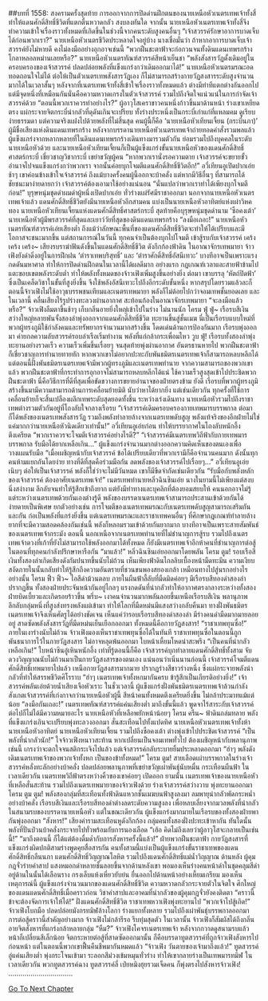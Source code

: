 ##บทที่ 1558: สงครามครั้งสุดท้าย
การออกจากการปิดด่านฝึกตนของนายเหนือหัวเนตรเทพเจ้าทั้งสี่ ทำให้แดนศักดิ์สิทธิ์ชีวิตที่แตกตื่นหวาดกลัว สงบลงทันใด
จากนั้น นายเหนือหัวเนตรเทพเจ้าทั้งสี่จึงทำความเข้าใจเรื่องราวทั้งหมดที่เกิดขึ้นในช่วงนี้จากคนระดับสูงคนอื่นๆ
“เจ้าสวรรค์รักษาอาการบาดเจ็บได้ก่อนพวกเรา?”
นายเหนือหัวเนตรชีวิตประหลาดใจอยู่บ้าง
นางเชื่อมั่นว่า ถ้าหากอาการบาดเจ็บเจ้าสวรรค์ยังไม่หายดี คงไม่ลงมืออย่างอุกอาจเช่นนี้
“พวกฝืนชะตาฟ้าจะก่อกวนจนทั้งดินแดนเทพรกร้างโกลาหลอลหม่านเลยหรือ?”
นายเหนือหัวเนตรทัณฑ์สวรรค์สีหน้าเย็นชา
“พลังสังสารวัฏดั้งเดิมอยู่ในครอบครองของเจ้าสวรรค์ ปลดปล่อยพลังที่แข็งแกร่งกว่าเดิมออกมาได้!”
นายเหนือหัวเนตรมรณะอดทอดถอนใจไม่ได้
ต่อให้เป็นตัวเนตรเทพสังสารวัฏเอง ก็ไม่สามารถสร้างกายวัฏสงสารระดับสูงจำนวนมากได้ในเวลาสั้นๆ
หลังจากที่เนตรเทพเจ้าทั้งสี่เข้าใจเรื่องราวทั้งหมดแล้ว ต่างมีท่าทีแตกต่างกันออกไป แต่มีจุดหนึ่งที่เหมือนกันนั่นคือความหวาดเกรงในตัวเจ้าสวรรค์ รวมไปถึงจิตใจแน่วแน่ในการกำจัดเจ้าสวรรค์ด้วย
“ตอนนี้พวกเราควรทำอย่างไร?”
ผู้อาวุโสเคราขาวคนหนึ่งก้าวขึ้นมาด้านหน้า
ร่างเขาเหยียดตรง แผ่กระจายจิตกระบี่น่ากลัวที่ดุดันเกินจะเปรียบ ทั้งร่างประหนึ่งเป็นกระบี่เก่าแก่ที่แหลมคม ดูเรียบง่ายธรรมดา แต่ความจริงแฝงไปด้วยพลังที่ไม่สิ้นสุด
คนผู้นี้ก็คือ ‘นายเหนือหัวเทียนเจี้ยน (กระบี่นภา)’ ผู้มีชื่อเสียงแห่งดินแดนเทพรกร้าง
หลังจากบรรดานายเหนือหัวเนตรเทพเจ้าถ่ายทอดคำสั่งรวมพลแล้ว ผู้แข็งแกร่งจากหลากหลายที่ในดินแดนเทพรกร้างเดินทางมารวมตัวกัน ย่อมรวมไปถึงบุคคลในระดับนายเหนือหัวด้วย
และนายเหนือหัวเทียนเจี้ยนก็เป็นผู้แข็งแกร่งขั้นนายเหนือหัวของแดนศักดิ์สิทธิ์ศาสตร์กระบี่ เชี่ยวชาญวิชากระบี่ เขย่าขวัญผู้คน
“หากพวกเรานั่งรอความตาย เจ้าสวรรค์จะขยายขั้วอำนาจไปจนแข็งแกร่งกว่าพวกเรา จากนั้นค่อยบุกโจมตีแดนศักดิ์สิทธิ์ชีวิตอีก!”
อวี่เทียนอูเปิดปากเอ่ยช้าๆ
เขาค่อนข้างเข้าใจเจ้าสวรรค์ ถึงแม้บางครั้งคนผู้นี้ออกจะบ้าคลั่ง แต่หากมีวิธีอื่นๆ ที่สามารถได้ชัยชนะมาง่ายดายกว่า เจ้าสวรรค์ต้องเอามาใช้อย่างแน่นอน
“นั่นแปลว่าพวกเราทำได้เพียงบุกโจมตีก่อน!”
บุรุษหนุ่มชุดดำผมดำผู้หนึ่งเปิดปากเอ่ย ทั่วร่างแผ่รัศมีราชาออกมา
นอกจากนายเหนือหัวเนตรเทพเจ้าแล้ว แดนศักดิ์สิทธิ์ชีวิตยังมีนายเหนือหัวอีกสามคน แบ่งเป็นนายเหนือหัวอาทิตย์แห่งเผ่าวิหคทอง นายเหนือหัวเทียนเจี้ยนแห่งแดนศักดิ์สิทธิ์ศาสตร์กระบี่ สุดท้ายคือบุรุษหนุ่มชุดดำนาม ‘ซือคงเต้า’ นายเหนือหัวผู้มีพรสวรรค์ที่สุดและเยาว์วัยที่สุดของดินแดนเทพรกร้าง
“ลงมือเถอะ!”
นายเหนือหัวเนตรทัณฑ์สวรรค์เอ่ยเสียงต่ำ
ถึงแม้ว่าลักษณะพื้นที่ของแดนศักดิ์สิทธิ์ชีวิตจะทำให้ได้เปรียบและมีโอกาสจะชนะมากขึ้น
แต่สถานการณ์ในวันนี้ ทุกคนจำเป็นต้องบุกไปโจมตี เข้าสู้รบกับเจ้าสวรรค์
เคร้ง เคร้ง เคร้ง~
เสียงรบราฆ่าฟันดังขึ้นในแดนศักดิ์สิทธิ์ชีวิต ดังกึกก้องฟ้าดิน
ในอาณาจักรเทพมายา จ้าวเฟิงยังดำดิ่งอยู่ในการฝึกฝน ‘ตำราเทพบริสุทธิ์’ และ ‘ตำราศักดิ์สิทธิ์อัสนีเทวะ’
บางทีอาจเป็นเพราะแรงกดดันมหาศาล ทำให้การปิดด่านฝึกตนในเวลานี้ได้ผลดีมาก
อย่างแรก กฎเกณฑ์เวลาและสายฟ้าข้ามไปแตะขอบเขตพลังระดับต่ำ ทำให้พลังทั้งหมดของจ้าวเฟิงเพิ่มสูงขึ้นอย่างยิ่ง
ต่อมา เขาบรรลุ ‘หัตถ์ปิดฟ้า’ ซึ่งเป็นเคล็ดวิชาในขั้นที่สูงยิ่งขึ้น จึงใช้พลังอัสนีเทวะไปถึงอีกระดับขั้นหนึ่ง
หากสรุปโดยรวมแล้วละก็ ตอนนี้จ้าวเฟิงไม่ใช้อาวุธบรรพชนเทียมและเนตรเทพมายา พลังก็ไม่ด้อยไปกว่าจอมเทพชั้นยอดเลย
และในเวลานี้ คลื่นเสียงไร้รูปร่างทะลวงผ่านอากาศ สะท้อนก้องในอาณาจักรเทพมายา
“จะลงมือแล้วหรือ?”
จ้าวเฟิงลืมตาขึ้นช้าๆ เก็บกลิ่นอายยิ่งใหญ่เข้าไปในร่าง
ไม่นานนัก
โครม ฟู่ ฟู่~
เรือรบสีเงินสว่างใหญ่หลายพันจั้งสองลำพุ่งออกจากแดนศักดิ์สิทธิ์ชีวิต ทะยานขึ้นสู่ชั้นเมฆ
นี่เป็นเรือรบแบบใหม่ที่พวกผู้ทรงภูมิใช้กำลังคนและทรัพยากรจำนวนมากสร้างขึ้น โดดเด่นด้านการป้องกันมาก
เรือรบพุ่งออกมา ค่ายกลความลับสวรรค์รอบลำเรือเริ่มทำงาน พลังที่แก่กล้ากระเพื่อมไหว
วูบ ฟู่!
เรือรบทั้งสองลำพุ่งทะยานอย่างรวดเร็ว ความเร็วเพิ่มขึ้นเรื่อยๆ จนสุดท้ายพุ่งผ่านอากาศ อันตรธานหายไป
พวกฝืนชะตาฟ้าก็เชี่ยวชาญการทำนายทายทัก หากพวกเขาไม่อยากปะทะกับพันธมิตรเนตรเทพเจ้าก็สามารถหลบหลีกได้
แต่ตอนนี้ฝั่งพันธมิตรเนตรเทพเจ้ามีพวกผู้ทรงภูมิและเนตรเทพทำนาย จากความสามารถของพวกเขาแล้ว พวกฝืนชะตาฟ้าที่กระทำการอุกอาจไม่สามารถหลบหลีกได้แน่
ใช้ความเร็วสูงสุดเข้าไปประชิดพวกฝืนชะตาฟ้า นี่คือวิธีการที่ดีที่สุดเพื่อขัดขวางการขยายอำนาจของฝ่ายตรงข้าม
ยังดี เรือรบที่พวกผู้ทรงภูมิสร้างขึ้นมามีความสามารถด้านการเคลื่อนย้ายมิติ นับว่าหาได้ยากยิ่ง แต่เช่นเดียวกัน ทุกครั้งที่ใช้การเคลื่อนย้ายก็จะสิ้นเปลืองผลึกเทพระดับสุดยอดทั้งชิ้น
ระหว่างเร่งเดินทาง นายเหนือหัวรวมไปถึงราชาเทพต่างรวมตัวกันอยู่ที่โถงลับใจกลางเรือรบ
“เจ้าสวรรค์เดิมครอบครองกายเทพมารบรรพกาล ต่อมาก็ได้พลังของเนตรเทพสังสารวัฏ รวมถึงพลังทำลายล้างจากเนตรเทพดับสูญ พลังแท้จริงของอีกฝ่ายไม่ใช่แค่มากกว่านายเหนือหัวนิดเดียวเท่านั้น!”
อวี่เทียนอูเอ่ยก่อน ทำให้บรรยากาศในโถงลับหนักอึ้งตึงเครียด
“พวกเราควรจะโจมตีเจ้าสวรรค์อย่างไรดี?”
“เจ้าสวรรค์มีเนตรเทพวิถีฟ้ากับกายเทพมารบรรพกาล รับมือได้ยากเหลือเกิน…”
ผู้แข็งแกร่งจำนวนมากต่างออกความคิดเห็นของตนเองเพื่อวางแผนรับมือ
“เมื่อเผชิญหน้ากับเจ้าสวรรค์ ข้อได้เปรียบเดียวที่พวกเรามีก็คือจำนวนคนมาก ดังนั้นทุกคนห้ามแยกกันโดยง่าย ทางที่ดีที่สุดคือร่วมมือกัน ลดพลังของเจ้าสวรรค์ไปเรื่อยๆ…”
อวี่เทียนอูเอ่ยเนิบๆ
ต่อให้เป็นเจ้าสวรรค์ พลังก็ใช่ว่าจะไม่มีวันหมด เขาก็มีขีดจำกัดเช่นเดียวกัน
“รับมือกับพลังหลักของเจ้าสวรรค์ ต้องอาศัยเนตรเทพเจ้า!”
เนตรเทพทำนายหลิ่วฉินซินเอ่ย นางในยามนี้ไม่เพียงแต่สงบนิ่งสง่างาม ลึกลับจนทำให้รู้สึกเข้าถึงยาก แต่ยังมีท่าทางและบุคลิกที่ต้องยอมสยบให้
คนนอกอาจไม่รู้ แต่ระหว่างเนตรเทพด้วยกันเองต่างรู้ดี พลังของบรรดาเนตรเทพเจ้าสามารถประสานเข้าด้วยกันได้ง่ายดายเป็นพิเศษ
ยกตัวอย่างเช่น การโจมตีของเนตรเทพมรณะกับเนตรเทพดับสูญสามารถเสริมกันและกัน ก่อเป็นพลังที่แกร่งยิ่งขึ้น
แต่เนตรเทพมรณะและราชาเทพคนอื่นๆ ที่ศึกษากฎเกณฑ์ทำลายล้าง ยากที่จะมีความสอดคล้องกันเช่นนี้ พลังก็หลอมรวมเข้าด้วยกันยากมาก
บางทีอาจเป็นเพราะสายสัมพันธ์ของเนตรเทพเจ้ากระมัง
ตอนนี้ นอกเหนือจากเนตรเทพทำนายที่ไม่ชำนาญการสู้รบ รวมไปถึงเนตรเทพเจ้าดวงที่เก้าที่ยังไม่สามารถใช้พลังออกมาได้ทั้งหมด ก็ยังมีเนตรเทพเจ้าอีกห้าคนที่ชำนาญการต่อสู้
ในตอนที่ทุกคนกำลังปรึกษาหารือกัน
“มาแล้ว!”
หลิ่วฉินซินเอ่ยออกมาโดยพลัน
โครม ตูม!
รอบเรือสีเงินทั้งสองลำเกิดเสียงดังกัมปนาทขึ้นนับไม่ถ้วน
เห็นเพียงฟ้าดินไกลลิบเบื้องหน้ามืดทะมึน ความเงียบสงัดภายในนั้นกลับทำให้รู้สึกถึงความอันตรายที่ชวนขนพองสยองเกล้า เหมือนทางไปสู่นรกอย่างไรอย่างนั้น
โครม ฟิ้ว ฟิ้ว~
ไอสีดำม้วนตลบ ภายในผืนฟ้าลี้ลับที่มืดมิดค่อยๆ มีเรือรบสีทองดำสองลำปรากฏขึ้น
ทั้งสองฝ่ายประจันหน้ากันอยู่ไกลๆ แรงกดดันที่น่ากลัวทำให้อากาศตรงกลางระหว่างทั้งสองฝ่ายบิดเบี้ยวและเกิดรอยร้าวขึ้น
พรึ่บ~
เงาคนจำนวนมากพลันลอยขึ้นเหนือเรือรบสีเงิน
พลานุภาพลึกลับกลุ่มหนึ่งที่สูงส่งทรงพลังแผ่เข้ามา ทำให้โลกที่มืดหม่นมีแสงสว่างกลับคืนมา ทางฝั่งพันธมิตรเนตรเทพเจ้าจึงเห็นศัตรูได้อย่างชัดเจน
เห็นแค่ว่ารอบเรือรบสีทองดำสองลำ มีร่างคนดำมืดมากมายลอยอยู่ สาดซัดพลังสังสารวัฏที่มืดหม่นเย็นเยือกออกมา
ทั้งหมดนี้คือกายวัฏสงสาร!
“ราชาเทพทุนซื่อ!”
ภายในเงาร่างนับไม่ถ้วน จ้าวเฟิงมองเห็นราชาเทพทุนซื่อได้ในทันที
ราชาเทพทุนซื่อในตอนนี้ถูกพันธนาการไว้ในกายวัฏสงสาร ไม่อาจหลุดพ้นออกมา ใบหน้าเหี้ยมโหดน่าสะพรึง
“เป็นคนที่น่ากลัวเหลือเกิน!”
ใบหน้าซินอู๋เหินหนักอึ้ง
เท่าที่รู้ตอนนี้ก็คือ เจ้าสวรรค์บุกทำลายแดนศักดิ์สิทธิ์ทั้งสาม จับดวงวิญญาณนับไม่ถ้วนมาเป็นกายวัฏสงสารของตนเอง
แน่นอนว่าเนิ่นนานก่อนนี้ เจ้าสวรรค์โจมตีแดนศักดิ์สิทธิ์เทพมายาไปแล้ว
เหนือกายวัฏสงสารมากมาย ปรากฏร่างสีขาวร่างหนึ่ง ซึ่งแผ่กระจายพลังน่ากลัวที่ทำให้สรรพชีวิตศิโรราบ
“ฮ่าๆ เนตรเทพเจ้าทั้งหกมากันครบ ข้ารู้สึกเป็นเกียรติอย่างยิ่ง!”
เจ้าสวรรค์พลันเอ่ยด้วยน้ำเสียงเจือหัวเราะ
ในชั่วเวลานี้ ผู้แข็งแกร่งฝั่งพันธมิตรเนตรเทพเจ้าล้วนกำลังสังเกตเจ้าสวรรค์ที่เก่งกาจกว่านายเหนือหัวผู้นี้
สีหน้าคนทั้งหมดตึงเครียดยิ่งขึ้น ไม่กล้าประมาทแม้แต่น้อย
“ลงมือกันเถอะ!”
เนตรเทพทัณฑ์สวรรค์แค่นเสียงต่ำ
มาถึงขั้นนี้แล้ว พูดจาไร้สาระกับเจ้าสวรรค์ต่อไปก็ไม่ได้มีความหมายอะไร
นายเหนือหัวที่เหลือพยักหน้าน้อยๆ
โครม ครืน~
ฟ้าดินถล่มทลาย พลังที่แข็งแกร่งเกินจะเปรียบพุ่งทะลวงออกมา สั่นสะเทือนไปทั้งแปดทิศ
นายเหนือหัวเนตรเทพเจ้าทั้งห้า นายเหนือหัวอาทิตย์ นายเหนือหัวเทียนเจี้ยน รวมไปถึงซือคงเต้า ต่างพุ่งเข้าไปประชิดเจ้าสวรรค์
“เป็นพลังที่น่ากลัวนัก!”
ใจจ้าวเฟิงหนาวสะท้าน
หากเปลี่ยนเป็นจอมเทพทั่วไป ต้องเผชิญหน้ากับพลานุภาพเช่นนี้ เกรงว่าจะตกใจจนสติกระเจิงไปแล้ว
แต่เจ้าสวรรค์กลับระบายยิ้มประหลาดออกมา “ฮ่าๆ พลังดังเดิมเนตรเทพเจ้าของพวกเจ้าทั้งหก เป็นของข้าทั้งหมด!”
โครม ตูม!
สายเลือดเผ่าบรรพกาลในร่างเจ้าสวรรค์หลั่งทะลักอย่างบ้าคลั่ง ปลดปล่อยพลานุภาพที่เขย่าขวัญเผ่าพันธุ์นับหมื่น กระเทือนผืนฟ้า
ในเวลาเดียวกัน เนตรเทพวิถีฟ้าตรงหว่างคิ้วของเขาค่อยๆ เปิดออก
ยามนั้น เนตรเทพเจ้าของนายเหนือหัวที่เหลือสั่นสะท้าน รวมไปถึงเนตรเทพมายาของจ้าวเฟิงด้วย
ร่างเจ้าสวรรค์สว่างวาบ พุ่งทะยานออกมา
โครม ตูม ตูม!
พลังสองกลุ่มที่สะเทือนทั้งฟ้าดินแหวกชั้นเมฆบนฟ้าสูงลงมา ลมพายุน่ากลัวพัดกระหน่ำอย่างบ้าคลั่ง
เรือรบสีเงินและเรือรบสีทองดำต่างลดระดับความสูงลง เพื่อหลบเลี่ยงจากมวลพลังที่น่ากลัวในสนามรบของบรรดานายเหนือหัว
แต่ในขณะเดียวกัน ผู้แข็งแกร่งมากมายในเรือรบของทั้งสองฝ่ายพากันพุ่งออกมา
“สังหาร!”
เสียงคำรามสะเทือนหูดังกึกก้อง กลุ่มคนทั้งสองฝั่งปะทะเข้าหากัน
ทันใดนั้น พลังที่ปั่นป่วนบ้าคลั่งกระจายไปทั่วพร้อมกับการนองเลือด
“เฮ้อ คิดไม่ถึงเลยว่าผู้อาวุโสจะกลายเป็นเช่นนี้!”
“มาถึงตอนนี้ ก็ได้แต่ต้องดื่มด่ำกับการสังหารครั้งนี้แล้ว!”
ฝ่ายพวกฝืนชะตาฟ้า กายวัฏสงสารที่แข็งแกร่งผิดปกติสามร่างพูดคุยสื่อสารกัน
คนทั้งสามนี้แบ่งเป็นผู้แข็งแกร่งขั้นราชาเทพของแดนศักดิ์สิทธิ์กลืนนภา แดนศักดิ์สิทธิ์วิญญาณโลหิต รวมไปถึงแดนศักดิ์สิทธิ์แม่น้ำวิญญาณ
ด้านหลัง ผู้คุมกฎจั่วร่ายคำสาป แสงหมอกดำหลายชั้นลอยขึ้นจากด้านหลังเขา พอมองเห็นร่างคนหน้าดำในชุดคลุมสีดำอยู่ด้านในนั้นได้เลือนราง กรงเล็บแห้งเหี่ยวยับย่น ยื่นออกไปด้านหน้าอย่างเหี้ยมเกรียม
มองเห็นเหตุการณ์นี้ ผู้แข็งแกร่งจำนวนมากของแดนศักดิ์สิทธิ์ชีวิต ความหวาดกลัวกระจายตัวในจิตใจ
ศึกใหญ่ของแดนแดนศักดิ์สิทธิ์เมื่อคราวก่อน วิชาคำสาปและอาคมที่น่ากลัวของผู้คุมกฎจั่วยังคงติดตา
“คราวนี้ ข้าจะต้องจัดการเจ้าให้ได้!”
ฝั่งแดนศักดิ์สิทธิ์ชีวิต ราชาเทพหวาเฟิงพุ่งทะยานไป
“พวกเจ้าไปสู้เถิด!”
จ้าวเฟิงโบกมือ ปลดปล่อยมังกรทมิฬล้างโลกา ร่างแยกทั้งหลาย รวมไปถึงเผ่าพันธุ์บรรพกาลออกมา
การต่อสู้คราวนี้สำคัญอย่างมาก จ้าวเฟิงไม่กล้ารีรอ รีบทุ่มสุดตัว
ในเวลานั้น จ้าวเฟิงก็สัมผัสได้ถึงกลิ่นอายจิตสังหารที่แกร่งกล้าหลายกลุ่ม
“หืม?”
จ้าวเฟิงโคจรเนตรเทพเจ้า หลังจากกวาดดูสนามรบแล้ว หน้าก็เปลี่ยนสีเล็กน้อย
จิตกระหายต่อสู้ที่สาดซัดออกมานั้น ก็คือบรรดาทูตสวรรค์ที่ถูกจ้าวเฟิงสังหารไปก่อนหน้า แต่ในตอนนี้พวกเขาฟื้นคืนชีพมากันหมดแล้ว
“จ้าวเฟิง วันตายของเจ้ามาถึงแล้ว!”
ทูตสวรรค์อู่แค่นเสียงต่ำ พุ่งกระโจนเข้ามา ระลอกสีม่วงเข้มหมุนทั่วร่าง ทำให้เขากลายร่างเป็นเทพมารทมิฬ
ในเวลาเดียวกัน พวกทูตสวรรค์ฉาง ทูตสวรรค์ลี่ เป่ยหมิงฮุยรวมเจ็ดคน ก็พุ่งตรงไปสังหารจ้าวเฟิง!
................................


[Go To Next Chapter]( ./415.md)